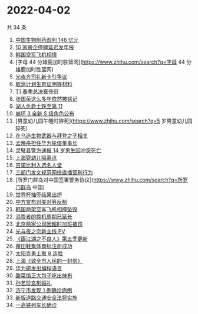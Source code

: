 # 2022-04-02

共 34 条

<!-- BEGIN ZHIHUSEARCH -->
<!-- 最后更新时间 Sat Apr 02 2022 22:06:52 GMT+0800 (China Standard Time) -->
1. [中国生物制药盈利 146 亿元](https://www.zhihu.com/search?q=中国生物制药)
1. [10 家房企停牌延迟发年报](https://www.zhihu.com/search?q=房企停牌)
1. [韩国空军飞机相撞](https://www.zhihu.com/search?q=韩国空军飞机相撞)
1. [字母 44 分雄鹿加时胜篮网](https://www.zhihu.com/search?q=字母 44 分雄鹿加时胜篮网)
1. [光夜齐司礼新卡引争议](https://www.zhihu.com/search?q=齐司礼)
1. [取消计划生育证明等材料](https://www.zhihu.com/search?q=取消计划生育证明等材料)
1. [T1 春季总决赛夺冠](https://www.zhihu.com/search?q=t1)
1. [张国荣这么多年依然被铭记](https://www.zhihu.com/search?q=张国荣)
1. [湖人负爵士跌至第 11](https://www.zhihu.com/search?q=湖人)
1. [崩坏 3 全新 S 级角色公布](https://www.zhihu.com/search?q=崩坏3)
1. [男童幼儿园午睡时猝死](https://www.zhihu.com/search?q=5 岁男童幼儿园猝死)
1. [在乌造生物武器与拜登之子相关](https://www.zhihu.com/search?q=拜登之子)
1. [孟晚舟担任华为轮值董事长](https://www.zhihu.com/search?q=孟晚舟)
1. [灵璧县警方通报 14 岁男生因冲突死亡](https://www.zhihu.com/search?q=灵璧渔沟中学事件)
1. [上海婴幼儿隔离点](https://www.zhihu.com/search?q=婴幼儿隔离点)
1. [吉诺比利入选名人堂](https://www.zhihu.com/search?q=吉诺比利)
1. [三部门发文规范网络直播营利行为](https://www.zhihu.com/search?q=规范网络直播盈利)
1. [所罗门群岛对中国签署警务协议](https://www.zhihu.com/search?q=所罗门群岛 中国)
1. [世界杯抽签结果出炉](https://www.zhihu.com/search?q=世界杯抽签)
1. [中方宣布对美对等反制](https://www.zhihu.com/search?q=中方宣布对美对等反制)
1. [韩国两架空军飞机相撞坠毁](https://www.zhihu.com/search?q=韩国空军飞机)
1. [消费者的换机周期已延长](https://www.zhihu.com/search?q=换机)
1. [北京两家公司因超时加班被罚](https://www.zhihu.com/search?q=超时加班)
1. [光与夜之恋新主线 PV](https://www.zhihu.com/search?q=光与夜之恋)
1. [《画江湖之不良人》第五季更新](https://www.zhihu.com/search?q=画江湖之不良人)
1. [莆田鞋集体商标注册成功](https://www.zhihu.com/search?q=莆田鞋)
1. [太阳克勇士取 8 连胜](https://www.zhihu.com/search?q=菲尼克斯太阳)
1. [上海《致全市人民的一封信》](https://www.zhihu.com/search?q=致全市人民的一封信)
1. [华为研发出编程语言](https://www.zhihu.com/search?q=华为仓颉)
1. [酸菜馅正大包子吃出抹布](https://www.zhihu.com/search?q=正大包子)
1. [孙艺珍玄彬婚礼](https://www.zhihu.com/search?q=玄彬结婚)
1. [济宁市发现 1 例确诊病例](https://www.zhihu.com/search?q=济宁确诊)
1. [新版道路交通安全法将实施](https://www.zhihu.com/search?q=道路交通安全法)
1. [一高铁列车长确诊](https://www.zhihu.com/search?q=高铁列车长确诊)
<!-- END ZHIHUSEARCH -->
